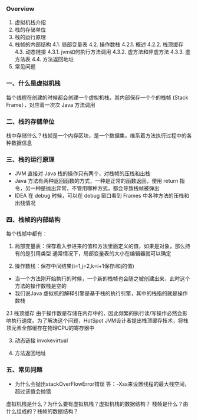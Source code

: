 ### Overview
1. 虚拟机栈介绍
2. 栈的存储单位
3. 栈的运行原理
4. 栈帧的内部结构
    4.1. 局部变量表
    4.2. 操作数栈
        4.2.1. 概述
        4.2.2. 栈顶缓存
    4.3. 动态链接
        4.3.1. jvm如何执行方法调用
        4.3.2. 虚方法和非虚方法
        4.3.3. 虚方法表
    4.4. 方法返回地址
5. 常见问题

### 一、什么是虚拟机栈

每个线程在创建的时候都会创建一个虚拟机栈，其内部保存一个个的栈帧 (Stack Frame），对应着一次次 Java 方法调用

### 二、栈的存储单位

栈中存储什么？栈帧是一个内存区块，是一个数据集，维系着方法执行过程中的各种数据信息

### 三、栈的运行原理

- JVM 直接对 Java 栈的操作只有两个，对栈帧的压栈和出栈
- Java 方法有两种返回函数的方式，一种是正常的函数返回，使用 return 指令，另一种是抛出异常，不管用哪种方式，都会导致栈帧被弹出
- IDEA 在 debug 时候，可以在 debug 窗口看到 Frames 中各种方法的压栈和出栈情况

### 四、栈帧的内部结构

每个栈帧中都有：

1. 局部变量表：保存着入参进来的值和方法里面定义的值，如果是对象，那么持有的是引用类型
通常情况下，局部变量表的大小在编辑器就可以确定

2. 操作数栈：保存中间结果(i=1,j=2,k=i+1保存i和j的值)

- 当一个方法刚开始执行的时候，一个新的栈帧也会随之被创建出来，此时这个方法的操作数栈是空的
- 我们说Java 虚拟机的解释引擎是基于栈的执行引擎，其中的栈指的就是操作数栈

2.1 栈顶缓存
由于操作数是存储在内存中的，因此频繁的执行读/写操作必然会影响执行速度。为了解决这个问题，HotSpot JVM设计者提出栈顶缓存技术，将栈顶元素全部缓存在物理CPU的寄存器中

3. 动态链接
invokevirtual

4. 方法返回地址

### 五、常见问题

- 为什么会抛出stackOverFlowError错误
答：-Xss来设置线程的最大栈空间，超过该值会抛错

虚拟机栈是什么？为什么要有虚拟机栈？虚拟机栈的数据结构？
栈帧是什么？由什么组成的？栈帧的数据结构？